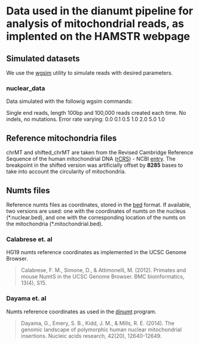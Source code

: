 # Data used in the dianumt pipeline for analysis of mitochondrial reads, as implented on the HAMSTR webpage


## Simulated datasets

We use the [wgsim](https://github.com/lh3/wgsim) utility to simulate reads with desired parameters.

### nuclear_data

Data simulated with the followig wgsim commands:

Single end reads, length 100bp and 100,000 reads created each time.
No indels, no mutations.
Error rate varying: 0.0 0.1 0.5 1.0 2.0 5.0 1.0

## Reference mitochondria files

chrMT and shifted_chrMT are taken from the Revised Cambridge Reference Sequence of the human mitochondrial DNA ([rCRS](https://www.mitomap.org/MITOMAP/HumanMitoSeq)) - NCBI [entry](https://www.ncbi.nlm.nih.gov/nuccore/251831106). The breakpoint in the shifted version was artificially offset by **8285** bases to take into account the circularity of mitochondria.

## Numts files

Reference numts files as coordinates, stored in the [bed](https://genome.ucsc.edu/FAQ/FAQformat.html#format1) format. If available, two versions are used: one with the coordinates of numts on the nucleus (\*.nuclear.bed), and one with the corresponding location of the numts on the mitochondria (\*.mitochondrial.bed).

### Calabrese et. al

HG19 numts reference coordinates as implemented in the UCSC Genome Browser.

> Calabrese, F. M., Simone, D., & Attimonelli, M. (2012). Primates and mouse NumtS in the UCSC Genome Browser. BMC bioinformatics, 13(4), S15.

### Dayama et. al

Numts reference coordinates as used in the [dinumt](https://github.com/mills-lab/dinumt) program.

> Dayama, G., Emery, S. B., Kidd, J. M., & Mills, R. E. (2014). The genomic landscape of polymorphic human nuclear mitochondrial insertions. Nucleic acids research, 42(20), 12640-12649.
